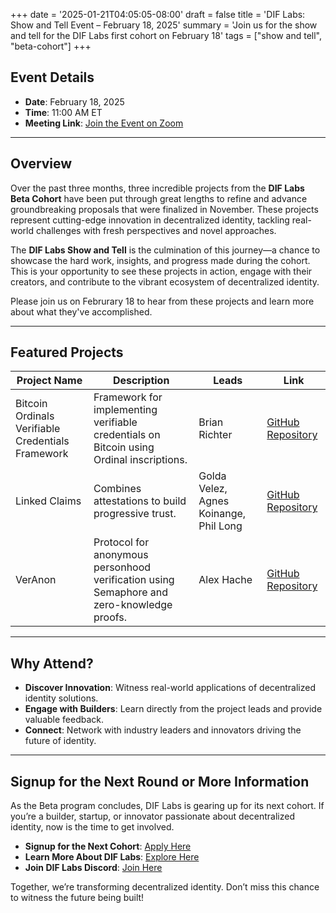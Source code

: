 +++
date = '2025-01-21T04:05:05-08:00'
draft = false
title = 'DIF Labs: Show and Tell Event – February 18, 2025'
summary = 'Join us for the show and tell for the DIF Labs first cohort on February 18'
tags = ["show and tell", "beta-cohort"]
+++

## Event Details
- **Date**: February 18, 2025  
- **Time**: 11:00 AM ET  
- **Meeting Link**: [Join the Event on Zoom](https://zoom.us/j/1234567890)

---

## Overview

Over the past three months, three incredible projects from the **DIF Labs Beta Cohort** have been put through great lengths to
refine and advance groundbreaking proposals that were finalized in November. These projects represent cutting-edge
innovation in decentralized identity, tackling real-world challenges with fresh perspectives and novel approaches.

The **DIF Labs Show and Tell** is the culmination of this journey—a chance to showcase the hard work, insights, and
progress made during the cohort. This is your opportunity to see these projects in action, engage with their creators,
and contribute to the vibrant ecosystem of decentralized identity.

Please join us on Februrary 18 to hear from these projects and learn more about what they've accomplished.

---

## Featured Projects

| **Project Name**                                  | **Description**                                                                           | **Leads**                              | **Link**                                                                         |
|---------------------------------------------------|-------------------------------------------------------------------------------------------|----------------------------------------|----------------------------------------------------------------------------------|
| Bitcoin Ordinals Verifiable Credentials Framework | Framework for implementing verifiable credentials on Bitcoin using Ordinal inscriptions.  | Brian Richter                          | [GitHub Repository](https://github.com/decentralized-identity/labs-btco-vc)      |
| Linked Claims                                     | Combines attestations to build progressive trust.                                         | Golda Velez, Agnes Koinange, Phil Long | [GitHub Repository](https://github.com/decentralized-identity/labs-linkedclaims) |
| VerAnon                                           | Protocol for anonymous personhood verification using Semaphore and zero-knowledge proofs. | Alex Hache                             | [GitHub Repository](https://github.com/decentralized-identity/labs-veranon)      |

---

## Why Attend?

- **Discover Innovation**: Witness real-world applications of decentralized identity solutions.  
- **Engage with Builders**: Learn directly from the project leads and provide valuable feedback.  
- **Connect**: Network with industry leaders and innovators driving the future of identity.  

---

## Signup for the Next Round or More Information

As the Beta program concludes, DIF Labs is gearing up for its next cohort. If you’re a builder, startup, or innovator
passionate about decentralized identity, now is the time to get involved.

- **Signup for the Next Cohort**: [Apply Here](https://forms.gle/c8gyHmqm14UPRGrd6)  
- **Learn More About DIF Labs**: [Explore Here](https://identity.foundation/labs)  
- **Join DIF Labs Discord**: [Join Here](https://discord.gg/972yqVmD)  

Together, we’re transforming decentralized identity. Don’t miss this chance to witness the future being built!
